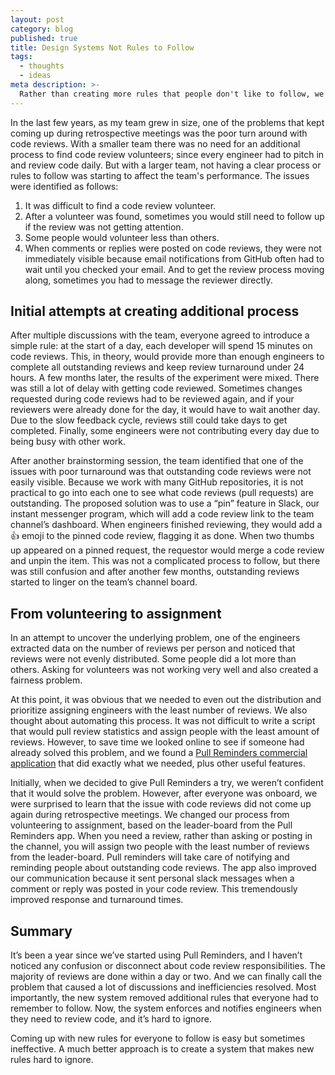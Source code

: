 ```yaml
---
layout: post
category: blog
published: true
title: Design Systems Not Rules to Follow
tags:
  - thoughts
  - ideas
meta description: >-
  Rather than creating more rules that people don't like to follow, we should create systems that make process hard to ignore.  
---
```


In the last few years, as my team grew in size, one of the problems that kept coming up during retrospective meetings was the poor turn around with code reviews. With a smaller team there was no need for an additional process to find code review volunteers; since every engineer had to pitch in and review code daily. But with a larger team, not having a clear process or rules to follow was starting to affect the team's performance. The issues were identified as follows:

1.  It was difficult to find a code review volunteer.
2.  After a volunteer was found, sometimes you would still need to follow up if the review was not getting attention.
3.  Some people would volunteer less than others.
4.  When comments or replies were posted on code reviews, they were not immediately visible because email notifications from GitHub often had to wait until you checked your email. And to get the review process moving along, sometimes you had to message the reviewer directly.
    

## Initial attempts at creating additional process

After multiple discussions with the team, everyone agreed to introduce a simple rule: at the start of a day, each developer will spend 15 minutes on code reviews. This, in theory, would provide more than enough engineers to complete all outstanding reviews and keep review turnaround under 24 hours. A few months later, the results of the experiment were mixed. There was still a lot of delay with getting code reviewed. Sometimes changes requested during code reviews had to be reviewed again, and if your reviewers were already done for the day, it would have to wait another day. Due to the slow feedback cycle, reviews still could take days to get completed. Finally, some engineers were not contributing every day due to being busy with other work.

After another brainstorming session, the team identified that one of the issues with poor turnaround was that outstanding code reviews were not easily visible. Because we work with many GitHub repositories, it is not practical to go into each one to see what code reviews (pull requests) are outstanding. The proposed solution was to use a “pin” feature in Slack, our instant messenger program, which will add a code review link to the team channel’s dashboard. When engineers finished reviewing, they would add a 👍 emoji to the pinned code review, flagging it as done. When two thumbs up appeared on a pinned request, the requestor would merge a code review and unpin the item. This was not a complicated process to follow, but there was still confusion and after another few months, outstanding reviews started to linger on the team’s channel board.

## From volunteering to assignment

In an attempt to uncover the underlying problem, one of the engineers extracted data on the number of reviews per person and noticed that reviews were not evenly distributed. Some people did a lot more than others. Asking for volunteers was not working very well and also created a fairness problem.

At this point, it was obvious that we needed to even out the distribution and prioritize assigning engineers with the least number of reviews. We also thought about automating this process. It was not difficult to write a script that would pull review statistics and assign people with the least amount of reviews. However, to save time we looked online to see if someone had already solved this problem, and we found a [Pull Reminders commercial application](https://pullreminders.com/) that did exactly what we needed, plus other useful features.

Initially, when we decided to give Pull Reminders a try, we weren’t confident that it would solve the problem. However, after everyone was onboard, we were surprised to learn that the issue with code reviews did not come up again during retrospective meetings. We changed our process from volunteering to assignment, based on the leader-board from the Pull Reminders app. When you need a review, rather than asking or posting in the channel, you will assign two people with the least number of reviews from the leader-board. Pull reminders will take care of notifying and reminding people about outstanding code reviews. The app also improved our communication because it sent personal slack messages when a comment or reply was posted in your code review. This tremendously improved response and turnaround times.

## Summary

It’s been a year since we’ve started using Pull Reminders, and I haven’t noticed any confusion or disconnect about code review responsibilities. The majority of reviews are done within a day or two. And we can finally call the problem that caused a lot of discussions and inefficiencies resolved. Most importantly, the new system removed additional rules that everyone had to remember to follow. Now, the system enforces and notifies engineers when they need to review code, and it’s hard to ignore.

Coming up with new rules for everyone to follow is easy but sometimes ineffective. A much better approach is to create a system that makes new rules hard to ignore.